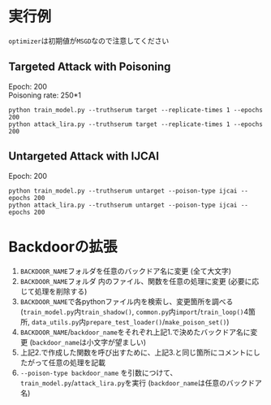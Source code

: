 # 実行例
`optimizer`は初期値が`MSGD`なので注意してください
## Targeted Attack with Poisoning
Epoch: 200  
Poisoning rate: 250*1
```
python train_model.py --truthserum target --replicate-times 1 --epochs 200
python attack_lira.py --truthserum target --replicate-times 1 --epochs 200
```

## Untargeted Attack with IJCAI
Epoch: 200
```
python train_model.py --truthserum untarget --poison-type ijcai --epochs 200
python attack_lira.py --truthserum untarget --poison-type ijcai --epochs 200
```

# Backdoorの拡張
1. `BACKDOOR_NAME`フォルダを任意のバックドア名に変更 (全て大文字)
2. `BACKDOOR_NAME`フォルダ 内のファイル、関数を任意の処理に変更 (必要に応じて処理を削除する)
3. `BACKDOOR_NAME`で各pythonファイル内を検索し、変更箇所を調べる  
   (`train_model.py`内`train_shadow()`, `common.py`内`import`/`train_loop()`4箇所, `data_utils.py`内`prepare_test_loader()`/`make_poison_set()`)
4. `BACKDOOR_NAME`/`backdoor_name`をそれぞれ上記1.で決めたバックドア名に変更 (`backdoor_name`は小文字が望ましい)
5. 上記2.で作成した関数を呼び出すために、上記3.と同じ箇所にコメントにしたがって任意の処理を記載
6. `--poison-type backdoor_name` を引数につけて、`train_model.py`/`attack_lira.py`を実行 (`backdoor_name`は任意のバックドア名)
